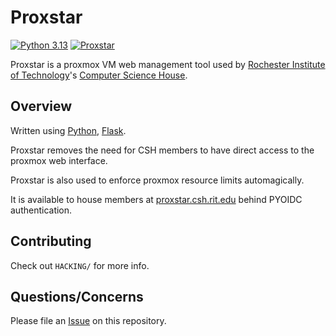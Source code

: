 Proxstar
===========

[![Python 3.13](https://img.shields.io/badge/python-3.13-blue.svg)](https://www.python.org/downloads/release/python-3130/)
[![Proxstar](https://github.com/ComputerScienceHouse/proxstar/actions/workflows/python-app.yml/badge.svg)](https://github.com/ComputerScienceHouse/proxstar/actions/workflows/python-app.yml)

Proxstar is a proxmox VM web management tool used by [Rochester Institute of Technology](https://rit.edu/)'s [Computer Science House](https://csh.rit.edu).

## Overview

Written using [Python](http://nodejs.org), [Flask](https://npmjs.com).

Proxstar removes the need for CSH members to have direct access to the proxmox web interface.

Proxstar is also used to enforce proxmox resource limits automagically.

It is available to house members at [proxstar.csh.rit.edu](https://proxstar.csh.rit.edu) behind PYOIDC authentication.

## Contributing

Check out `HACKING/` for more info.

## Questions/Concerns

Please file an [Issue](https://github.com/ComputerScienceHouse/proxstar/issues/new) on this repository.
